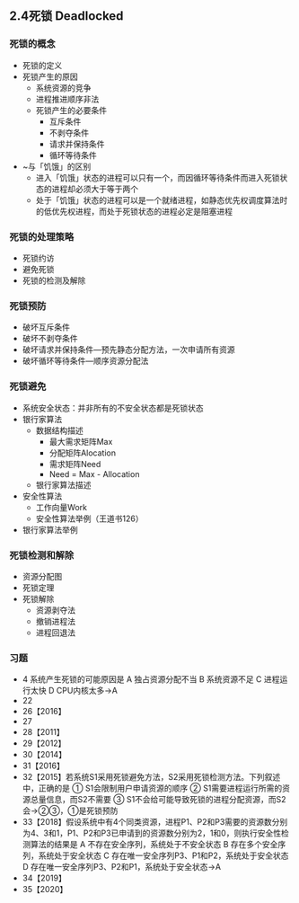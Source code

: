 ## 2.4死锁 Deadlocked
### 死锁的概念
- 死锁的定义
- 死锁产生的原因
    - 系统资源的竞争
    - 进程推进顺序非法
    - 死锁产生的必要条件
        - 互斥条件
        - 不剥夺条件
        - 请求并保持条件
        - 循环等待条件
- ~与「饥饿」的区别
    - 进入「饥饿」状态的进程可以只有一个，而因循环等待条件而进入死锁状态的进程却必须大于等于两个
    - 处于「饥饿」状态的进程可以是一个就绪进程，如静态优先权调度算法时的低优先权进程，而处于死锁状态的进程必定是阻塞进程
### 死锁的处理策略
- 死锁约访
- 避免死锁
- 死锁的检测及解除
### 死锁预防
- 破坏互斥条件
- 破坏不剥夺条件
- 破坏请求并保持条件―预先静态分配方法，一次申请所有资源
- 破坏循环等待条件―顺序资源分配法
### 死锁避免
- 系统安全状态：并非所有的不安全状态都是死锁状态
- 银行家算法
    - 数据结构描述
        - 最大需求矩阵Max
        - 分配矩阵Alocation
        - 需求矩阵Need
        - Need = Max - Allocation
    - 银行家算法描述
- 安全性算法
    - 工作向量Work
    - 安全性算法举例（王道书126）
- 银行家算法举例
### 死锁检测和解除
- 资源分配图
- 死锁定理
- 死锁解除
    - 资源剥夺法
    - 撤销进程法
    - 进程回退法
### 习题
- 4 系统产生死锁的可能原因是
A 独占资源分配不当
B 系统资源不足
C 进程运行太快
D CPU内核太多→A
- 22
- 26【2016】
- 27
- 28【2011】
- 29【2012】
- 30【2014】
- 31【2016】
- 32【2015】若系统S1采用死锁避免方法，S2采用死锁检测方法。下列叙述中，正确的是
① S1会限制用户申请资源的顺序
② S1需要进程运行所需的资源总量信息，而S2不需要
③ S1不会给可能导致死锁的进程分配资源，而S2会→②③，①是死锁预防
- 33【2018】假设系统中有4个同类资源，进程P1、P2和P3需要的资源数分别为4、3和1，P1、P2和P3已申请到的资源数分别为2，1和0，则执行安全性检测算法的结果是
A 不存在安全序列，系统处于不安全状态
B 存在多个安全序列，系统处于安全状态
C 存在唯一安全序列P3、P1和P2，系统处于安全状态
D 存在唯一安全序列P3、P2和P1，系统处于安全状态→A
- 34【2019】
- 35【2020】